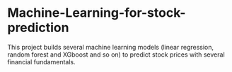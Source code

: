 # Machine-Learning-for-stock-prediction

This project builds several machine learning models (linear regression, random forest and XGboost and so on) to predict stock prices with several financial fundamentals.
